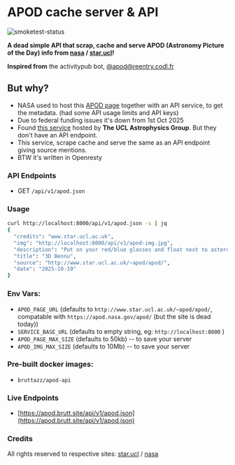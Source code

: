 # APOD cache server & API
![smoketest-status](https://github.com/bruttazz/apod-api/actions/workflows/smoketest.yml/badge.svg)


**A dead simple API that scrap, cache and serve APOD (Astronomy Picture of the Day) info from  [nasa](https://apod.nasa.gov/apod/) / [star.ucl](http://www.star.ucl.ac.uk/~apod/apod/)!**

**Inspired from** the activitypub bot, [@apod@reentry.codl.fr](https://reentry.codl.fr/@apod)

## But why?
- NASA used to host this [APOD page](https://apod.nasa.gov/apod/) together with an API service, to get the metadata. (had some API usage limits and API keys)
- Due to federal funding issues it's down from 1st Oct 2025
- Found [this service](http://www.star.ucl.ac.uk/~apod/apod/) hosted by **The UCL Astrophysics Group**. But they don't have an API endpoint.
- This service, scrape cache and serve the same as an API endpoint giving source mentions.
- BTW it's written in Openresty

### API Endpoints

- GET `/api/v1/apod.json`

### Usage
```sh
curl http://localhost:8000/api/v1/apod.json -s | jq
{
  "credits": "www.star.ucl.ac.uk",
  "img": "http://localhost:8000/api/v1/apod-img.jpg",
  "description": "Put on your red/blue glasses and float next to asteroid 101955 Bennu. Shaped like a spinning toy top with boulders littering its rough surface, the tiny Solar System world is about one Empire State Building (less than 500 metres) across. Frames used to construct this 3D anaglyph were taken by PolyCam on the OSIRIS_REx spacecraft on December 3, 2018 from a distance of about 80 kilometres. With a sample from the asteroid's rocky surface on board, OSIRIS_REx departed Bennu's vicinity in May of 2021. The robotic spacecraft successfully returned the sample to its home world in September of 2023.",
  "title": "3D Bennu",
  "source": "http://www.star.ucl.ac.uk/~apod/apod/",
  "date": "2025-10-19"
}
```

### Env Vars:
- `APOD_PAGE_URL` (defaults to `http://www.star.ucl.ac.uk/~apod/apod/`, compatable with `https://apod.nasa.gov/apod/` (but the site is dead today))
- `SERVICE_BASE_URL` (defaults to empty string, eg: `http://localhost:8000` )
- `APOD_PAGE_MAX_SIZE` (defaults to 50kb) -- to save your server
- `APOD_IMG_MAX_SIZE` (defaults to 10Mb) -- to save your server

### Pre-built docker images:
- `bruttazz/apod-api`

### Live Endpoints
- [https://apod.brutt.site/api/v1/apod.json](https://apod.brutt.site/api/v1/apod.json)

### Credits
All rights reserved to respective sites: [star.ucl](http://www.star.ucl.ac.uk/~apod/apod/) / [nasa](https://apod.nasa.gov/apod/)
